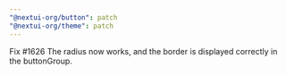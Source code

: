 ```yaml
---
"@nextui-org/button": patch
"@nextui-org/theme": patch
---
```


Fix #1626 The radius now works, and the border is displayed correctly in the buttonGroup.

